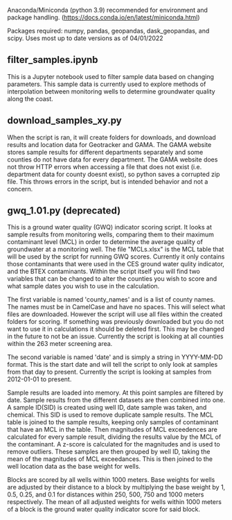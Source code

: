 Anaconda/Miniconda (python 3.9) recommended for environment and package handling. 
(https://docs.conda.io/en/latest/miniconda.html)

Packages required: numpy, pandas, geopandas, dask_geopandas, and scipy. Uses most up to date versions as of 04/01/2022

filter_samples.ipynb
----------------------------------------------------------------------------------------------------
This is a Jupyter notebook used to filter sample data based on changing parameters. This sample data is currently used to explore methods of interpolation between monitoring wells to determine groundwater quality along the coast.

download_samples_xy.py
----------------------------------------------------------------------------------------------------
When the script is ran, it will create folders for downloads, and download results and location data for Geotracker and GAMA. The GAMA website stores sample results for different departments separately and some counties do not have data for every department. The GAMA website does not throw HTTP errors when accessing a file that does not exist (i.e. department data for county doesnt exist), so python saves a corrupted zip file. This throws errors in the script, but is intended behavior and not a concern.

gwq_1.01.py (deprecated)
----------------------------------------------------------------------------------------------------
This is a ground water quality (GWQ) indicator scoring script. It looks at sample results from monitoring wells, comparing them to their maximum contaminant level (MCL) in order to determine the average quality of groundwater at a monitoring well. The file "MCLs.xlsx" is the MCL table that will be used by the script for running GWQ scores. Currently it only contains those contaminants that were used in the CES ground water qulity indicator, and the BTEX contaminants. Within the script itself you will find two variables that can be changed to alter the counties you wish to score and what sample dates you wish to use in the calculation.

The first variable is named 'county_names' and is a list of county names. The names must be in CamelCase and have no spaces. This will select what files are downloaded. However the script will use all files within the created folders for scoring. If something was previously downloaded but you do not want to use it in calculations it should be deleted first. This may be changed in the future to not be an issue. Currently the script is looking at all counties within the 263 meter screening area.

The second variable is named 'date' and is simply a string in YYYY-MM-DD format. This is the start date and will tell the script to only look at samples from that day to present. Currently the script is looking at samples from 2012-01-01 to present.

Sample results are loaded into memory. At this point samples are filtered by date. Sample results from the different datasets are then combined into one. A sample ID(SID) is created using well ID, date sample was taken, and chemical. This SID is used to remove duplicate sample results. The MCL table is joined to the sample results, keeping only samples of contaminant that have an MCL in the table. Then magnitudes of MCL exceedences are calculated for every sample result, dividing the results value by the MCL of the contaminant. A z-score is calculated for the magnitudes and is used to remove outliers. These samples are then grouped by well ID, taking the mean of the magnitudes of MCL exceedances. This is then joined to the well location data as the base weight for wells. 

Blocks are scored by all wells within 1000 meters. Base weights for wells are adjusted by their distance to a block by multiplying the base weight by 1, 0.5, 0.25, and 0.1 for distances within 250, 500, 750 and 1000 meters respectively. The mean of all adjusted weights for wells within 1000 meters of a block is the ground water quality indicator score for said block.
